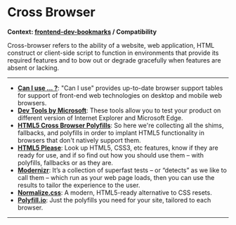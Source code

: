 # Cross Browser

**Context: [frontend-dev-bookmarks](../README.md) / Compatibility**

Cross-browser refers to the ability of a website, web application, HTML construct or client-side script to function in environments that provide its required features and to bow out or degrade gracefully when features are absent or lacking.



-----------------------------------------
+ **[Can I use ... ?](http://caniuse.com/)**: "Can I use" provides up-to-date browser support tables for support of front-end web technologies on desktop and mobile web browsers.
+ **[Dev Tools by Microsoft](https://developer.microsoft.com/en-us/microsoft-edge/tools/)**: These tools allow you to test your product on different version of Internet Explorer and Microsoft Edge.
+ **[HTML5 Cross Browser Polyfills](https://github.com/Modernizr/Modernizr/wiki/HTML5-Cross-browser-Polyfills)**: So here we're collecting all the shims, fallbacks, and polyfills in order to implant HTML5 functionality in browsers that don't natively support them.
+ **[HTML5 Please](http://html5please.com/)**: Look up HTML5, CSS3, etc features, know if they are ready for use, and if so find out how you should use them – with polyfills, fallbacks or as they are.
+ **[Modernizr](https://modernizr.com/)**: It’s a collection of superfast tests – or “detects” as we like to call them – which run as your web page loads, then you can use the results to tailor the experience to the user.
+ **[Normalize.css](http://necolas.github.io/normalize.css/)**: A modern, HTML5-ready alternative to CSS resets.
+ **[Polyfill.io](https://polyfill.io/)**: Just the polyfills you need for your site, tailored to each browser.


------------------

